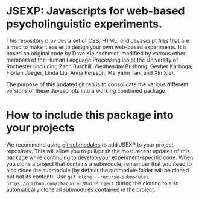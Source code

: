 # JSEXP: Javascripts for web-based psycholinguistic experiments.

This repository provides a set of CSS, HTML, and Javascript files that are aimed to make it easier to design your own web-based experiments. 
It is based on original code by Dave Kleinschmidt, modified by various other members of the Human Language Processing lab at the 
University of Rochester (including Zach Burchill, Wednesday Bushong, Gevher Karboga, Florian Jaeger, Linda Liu, Anna Persson, Maryann Tan, and Xin Xie).

The purpose of this updated git rep is to consolidate the various different versions of these Javascripts into a working combined package.


# How to include this package into your projects

We recommend using [git submodules](https://git-scm.com/book/en/v2/Git-Tools-Submodules) to add JSEXP to your project repository. This will 
allow you to pull/push the most recent updates of this package while continuing to develop your experiment-specific code. When you clone a 
project that contains a submodule, remember that you need to also clone the submodule (by default the submodule folder will be cloned but 
not its content). Use ```git clone --recurse-submodules https://github.com/chaconinc/MainProject``` during the cloning to also automatically
clone all submodules contained in the project.
